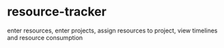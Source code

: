 # resource-tracker
enter resources, enter projects, assign resources to project, view timelines and resource consumption

